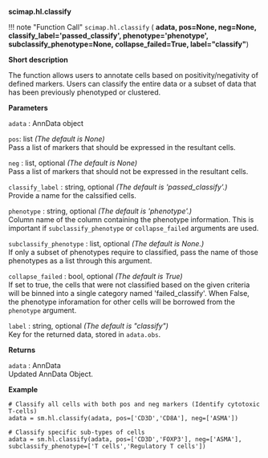 **scimap.hl.classify**

!!! note "Function Call"
    `scimap.hl.classify` (
      **adata, 
      pos=None, neg=None, 
      classify_label='passed_classify', 
      phenotype='phenotype', subclassify_phenotype=None, 
      collapse_failed=True, label="classify"**)

**Short description**

The function allows users to annotate cells based on positivity/negativity of defined markers. Users can classify
the entire data or a subset of data that has been previously phenotyped or clustered.

**Parameters**

`adata` : AnnData object  

`pos`: list *(The default is None)*  
Pass a list of markers that should be expressed in the resultant cells.

`neg` : list, optional *(The default is None)*   
Pass a list of markers that should not be expressed in the resultant cells.

`classify_label` : string, optional *(The default is 'passed_classify'.)*  
Provide a name for the calssified cells. 

`phenotype` : string, optional *(The default is 'phenotype'.)*  
Column name of the column containing the phenotype information. 
This is important if `subclassify_phenotype` or `collapse_failed` arguments are used.
        
`subclassify_phenotype` : list, optional *(The default is None.)*  
If only a subset of phenotypes require to classified, pass the name of those phenotypes as a list
through this argument. 

`collapse_failed` : bool, optional *(The default is True)*  
If set to true, the cells that were not classified based on the given criteria will be
binned into a single category named 'failed_classify'. When False, the phenotype
inforamation for other cells will be borrowed from the `phenotype` argument. 

`label` : string, optional *(The default is "classify")*  
Key for the returned data, stored in `adata.obs`. 


**Returns**

`adata` : AnnData  
Updated AnnData Object.

**Example**

```
# Classify all cells with both pos and neg markers (Identify cytotoxic T-cells)
adata = sm.hl.classify(adata, pos=['CD3D','CD8A'], neg=['ASMA'])

# Classify specific sub-types of cells
adata = sm.hl.classify(adata, pos=['CD3D','FOXP3'], neg=['ASMA'], subclassify_phenotype=['T cells','Regulatory T cells'])

```
